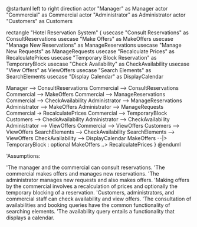@startuml
left to right direction
actor "Manager" as Manager
actor "Commercial" as Commercial
actor "Administrator" as Administrator
actor "Customers" as Customers

rectangle "Hotel Reservation System" {
  usecase "Consult Reservations" as ConsultReservations
  usecase "Make Offers" as MakeOffers
  usecase "Manage New Reservations" as ManageReservations
  usecase "Manage New Requests" as ManageRequests
  usecase "Recalculate Prices" as RecalculatePrices
  usecase "Temporary Block Reservation" as TemporaryBlock
  usecase "Check Availability" as CheckAvailability
  usecase "View Offers" as ViewOffers
  usecase "Search Elements" as SearchElements
  usecase "Display Calendar" as DisplayCalendar

  Manager --> ConsultReservations 
  Commercial --> ConsultReservations 
  Commercial --> MakeOffers 
  Commercial --> ManageReservations
  Commercial --> CheckAvailability
  Administrator --> ManageReservations
  Administrator --> MakeOffers 
  Administrator --> ManageRequests
  Commercial -> RecalculatePrices
  Commercial --> TemporaryBlock
  Customers --> CheckAvailability
  Administrator --> CheckAvailability
  Administrator --> ViewOffers
  Commercial --> ViewOffers
  Customers --> ViewOffers
  SearchElements --> CheckAvailability
  SearchElements --> ViewOffers
  CheckAvailability --> DisplayCalendar
  MakeOffers --|> TemporaryBlock : optional
  MakeOffers ..> RecalculatePrices
}
@enduml

'Assumptions:

'The manager and the commercial can consult reservations.
'The commercial makes offers and manages new reservations.
'The administrator manages new requests and also makes offers.
'Making offers by the commercial involves a recalculation of prices and optionally the temporary blocking of a reservation.
'Customers, administrators, and commercial staff can check availability and view offers.
'The consultation of availabilities and booking queries have the common functionality of searching elements.
'The availability query entails a functionality that displays a calendar.
